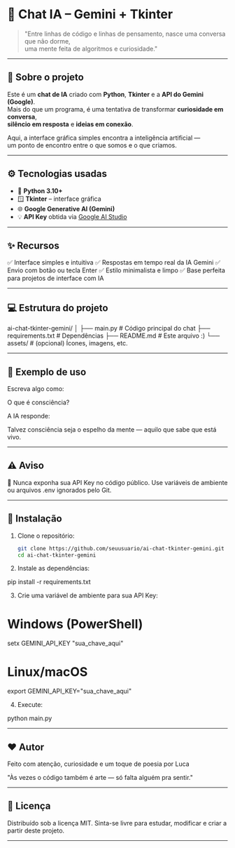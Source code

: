 # 💬 Chat IA – Gemini + Tkinter

> "Entre linhas de código e linhas de pensamento, nasce uma conversa que não dorme,  
> uma mente feita de algoritmos e curiosidade."  

---

## 🧠 Sobre o projeto

Este é um **chat de IA** criado com **Python**, **Tkinter** e a **API do Gemini (Google)**.  
Mais do que um programa, é uma tentativa de transformar **curiosidade em conversa**,  
**silêncio em resposta** e **ideias em conexão**.

Aqui, a interface gráfica simples encontra a inteligência artificial —  
um ponto de encontro entre o que somos e o que criamos.

---

## ⚙️ Tecnologias usadas

- 🐍 **Python 3.10+**  
- 🪟 **Tkinter** – interface gráfica  
- 🌐 **Google Generative AI (Gemini)**  
- 💡 **API Key** obtida via [Google AI Studio](https://makersuite.google.com/)

---

## ✨ Recursos

✅ Interface simples e intuitiva
✅ Respostas em tempo real da IA Gemini
✅ Envio com botão ou tecla Enter
✅ Estilo minimalista e limpo
✅ Base perfeita para projetos de interface com IA

---

## 💻 Estrutura do projeto
ai-chat-tkinter-gemini/
│
├── main.py              # Código principal do chat
├── requirements.txt     # Dependências
├── README.md            # Este arquivo :)
└── assets/              # (opcional) Ícones, imagens, etc.

---

## 💬 Exemplo de uso

Escreva algo como:

O que é consciência?


A IA responde:

Talvez consciência seja o espelho da mente — aquilo que sabe que está vivo.

---

## ⚠️ Aviso

🚫 Nunca exponha sua API Key no código público.
Use variáveis de ambiente ou arquivos .env ignorados pelo Git.

---

## 🧩 Instalação

1. Clone o repositório:
   ```bash
   git clone https://github.com/seuusuario/ai-chat-tkinter-gemini.git
   cd ai-chat-tkinter-gemini

2. Instale as dependências:

pip install -r requirements.txt


3. Crie uma variável de ambiente para sua API Key:

# Windows (PowerShell)
setx GEMINI_API_KEY "sua_chave_aqui"

# Linux/macOS
export GEMINI_API_KEY="sua_chave_aqui"


4. Execute:

python main.py

---

## ❤️ Autor

Feito com atenção, curiosidade e um toque de poesia por Luca

"Às vezes o código também é arte — só falta alguém pra sentir."

---

## 📜 Licença

Distribuído sob a licença MIT.
Sinta-se livre para estudar, modificar e criar a partir deste projeto.

---